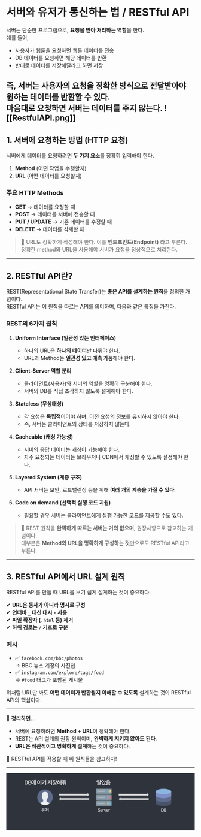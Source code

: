 # 서버와 유저가 통신하는 법 / RESTful API

서버는 단순한 프로그램으로, **요청을 받아 처리하는 역할**을 한다.  
예를 들어,  

- 사용자가 웹툰을 요청하면 웹툰 데이터를 전송  
- DB 데이터를 요청하면 해당 데이터를 반환  
- 반대로 데이터를 저장해달라고 하면 저장  

즉, 서버는 사용자의 요청을 **정확한 방식으로 전달받아야** 원하는 데이터를 반환할 수 있다.  
마음대로 요청하면 서버는 데이터를 주지 않는다.
![[RestfulAPI.png]]
---

## 1. 서버에 요청하는 방법 (HTTP 요청)
서버에게 데이터를 요청하려면 **두 가지 요소**를 정확히 입력해야 한다.  

1. **Method** (어떤 작업을 수행할지)  
2. **URL** (어떤 데이터를 요청할지)  

### 주요 HTTP Methods
- **GET** → 데이터를 요청할 때  
- **POST** → 데이터를 서버에 전송할 때  
- **PUT / UPDATE** → 기존 데이터를 수정할 때  
- **DELETE** → 데이터를 삭제할 때  

> 📌 URL도 정확하게 작성해야 한다. 이를 **엔드포인트(Endpoint)** 라고 부른다.  
> 정확한 method와 URL을 사용해야 서버가 요청을 정상적으로 처리한다.

---

## 2. RESTful API란?
REST(Representational State Transfer)는 **좋은 API를 설계하는 원칙**을 정의한 개념이다.  
RESTful API는 이 원칙을 따르는 API를 의미하며, 다음과 같은 특징을 가진다.

### REST의 6가지 원칙
1. **Uniform Interface (일관성 있는 인터페이스)**  
   - 하나의 URL은 **하나의 데이터**만 다뤄야 한다.  
   - URL과 Method는 **일관성 있고 예측 가능**해야 한다.  

2. **Client-Server 역할 분리**  
   - 클라이언트(사용자)와 서버의 역할을 명확히 구분해야 한다.  
   - 서버의 DB를 직접 조작하지 않도록 설계해야 한다.  

3. **Stateless (무상태성)**  
   - 각 요청은 **독립적**이어야 하며, 이전 요청의 정보를 유지하지 않아야 한다.  
   - 즉, 서버는 클라이언트의 상태를 저장하지 않는다.  

4. **Cacheable (캐싱 가능성)**  
   - 서버의 응답 데이터는 캐싱이 가능해야 한다.  
   - 자주 요청되는 데이터는 브라우저나 CDN에서 캐싱할 수 있도록 설정해야 한다.  

5. **Layered System (계층 구조)**  
   - API 서버는 보안, 로드밸런싱 등을 위해 **여러 개의 계층을 가질 수 있다**.  

6. **Code on demand (선택적 실행 코드 지원)**  
   - 필요할 경우 서버는 클라이언트에게 실행 가능한 코드를 제공할 수도 있다.  

> 🎯 REST 원칙을 **완벽하게 따르는 서버는 거의 없으며**, 권장사항으로 참고하는 개념이다.  
> 대부분은 **Method와 URL을 명확하게 구성하는 것**만으로도 RESTful API라고 부른다.

---

## 3. RESTful API에서 URL 설계 원칙
RESTful API를 만들 때 URL을 보기 쉽게 설계하는 것이 중요하다.

✔ **URL은 동사가 아니라 명사로 구성**  
✔ **언더바 `_` 대신 대시 `-` 사용**  
✔ **파일 확장자 (`.html` 등) 제거**  
✔ **하위 경로는 `/` 기호로 구분**

### 예시
- ✅ `facebook.com/bbc/photos`  
  → BBC 뉴스 계정의 사진첩  
- ✅ `instagram.com/explore/tags/food`  
  → `#food` 태그가 포함된 게시물  

위처럼 URL만 봐도 **어떤 데이터가 반환될지 이해할 수 있도록** 설계하는 것이 RESTful API의 핵심이다.

---

📌 **정리하면...**
- 서버에 요청하려면 **Method + URL**이 정확해야 한다.  
- REST는 API 설계의 권장 원칙이며, **완벽하게 지키지 않아도 된다**.  
- **URL은 직관적이고 명확하게 설계**하는 것이 중요하다.

🚀 RESTful API를 적용할 때 위 원칙들을 참고하자!  

---


![RESTful API 개념](RestfulAPI.png)